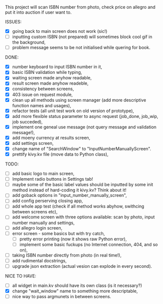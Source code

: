 This project will scan ISBN number from photo, check price on allegro and put it into auction if
user want to.

ISSUES:
 - [x] going back to main screen does not work (sic!)
 - [ ] inputting custom ISBN (not prepared) will sometimes block cool gif in the background,
 - [ ] problem message seems to be not initialised while quering for book.

DONE:
 - [x] number keyboard to input ISBN number in it,
 - [x] basic ISBN validation while typing,
 - [x] waiting screen made anyhow readable,
 - [x] result screen made anyhow readeble,
 - [x] consistency between screens,
 - [x] 403 issue on request module,
 - [x] clean up all methods using screen manager (add more descriptive function names and usages),
 - [x] refactor tests (all unit test work on old version of prototype),
 - [x] add more flexible status parameter to async request (job_done, job_wip, job succeded),
 - [x] implement one geneal use message (not query message and validation message!),
 - [x] add moeny currency at results screen,
 - [x] add settings screen,
 - [x] change name of "SearchWindow" to "InputNumberManuallyScreen".
 - [x] prettify kivy.kv file (move data to Python class),

TODO:
 - [ ] add basic logo to main screen,
 - [ ] Implement radio buttons in Settings tab!
 - [ ] maybe some of the basic label values should be inputted by some init method instead of
   hard-coding it kivy.kv? Think about it!
 - [ ] add goback options in "input_number_manually_screen",
 - [ ] add config perserving closing app,
 - [ ] add whole app test (check if all method works abyhow, swithcing between screens etc),
 - [ ] add welcome screen with three options available: scan by photo, input number manually and settings,
 - [ ] add allegro login screen,
 - [ ] error screen - some basics but with try catch,
   - [ ] pretty error printing (now it shows raw Python error),
   - [ ] implement some basic fuckups (no Internet connection, 404, and so on),
 - [ ] taking ISBN number directly from photo (in real time!),
 - [ ] add rudimental docstrings,
 - [ ] upgrade json extraction (actual vesion can explode in every second).

 NICE TO HAVE:
 - [ ] all widget in main.kv should have its own class (is it necessary?)
 - [x] change "wait_window" name to something more descriptable,
 - [ ] nice way to pass argmunets in between screens.
